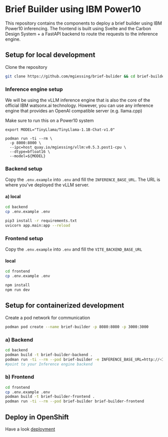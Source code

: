 # Brief Builder using IBM Power10

This repository contains the components to deploy a brief builder using IBM Power10 inferencing. The frontend is built using Svelte and the Carbon Design System + a FastAPI backend to route the requests to the inference engine.

## Setup for local development

Clone the repository

```bash
git clone https://github.com/mgiessing/brief-bulider && cd brief-builder
```

### Inference engine setup

We will be using the vLLM inference engine that is also the core of the official IBM watsonx.ai technology.
However, you can use any inference engine that provides an OpenAI compatible server (e.g. llama.cpp)

Make sure to run this on a Power10 system

```
export MODEL="TinyLlama/TinyLlama-1.1B-Chat-v1.0"

podman run -ti --rm \
  -p 8000:8000 \
  --ipc=host quay.io/mgiessing/vllm:v0.5.3.post1-cpu \
  --dtype=bfloat16 \
  --model=${MODEL}
```

### Backend setup

Copy the `.env.example` into `.env` and fill the `INFERENCE_BASE_URL`. 
The URL is where you've deployed the vLLM server.

#### a) local

```bash
cd backend
cp .env.example .env

pip3 install -r requirements.txt
uvicorn app.main:app --reload
```

### Frontend setup

Copy the `.env.example` into `.env` and fill the `VITE_BACKEND_BASE_URL`

#### local

```bash
cd frontend
cp .env.example .env

npm install
npm run dev
```

## Setup for containerized development

Create a pod network for communication

```bash
podman pod create --name brief-builder -p 8080:8080 -p 3000:3000
```

### a) Backend

```bash
cd backend
podman build -t brief-builder-backend .
podman run -ti --rm --pod brief-builder -e INFERENCE_BASE_URL=http://<IP>:<PORT>/v1 brief-builder-backend 
#point to your Inference engine backend
```

### b) Frontend

```bash
cd frontend
cp .env.example .env
podman build -t brief-builder-frontend .
podman run -ti --rm --pod brief-builder brief-builder-frontend
```


## Deploy in OpenShift

Have a look [deployment](deployment/README.md)
